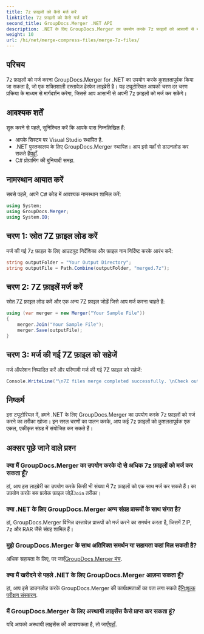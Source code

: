 ```yaml
---
title: 7z फ़ाइलों को कैसे मर्ज करें
linktitle: 7z फ़ाइलों को कैसे मर्ज करें
second_title: GroupDocs.Merger .NET API
description: .NET के लिए GroupDocs.Merger का उपयोग करके 7z फ़ाइलों को आसानी से मर्ज करें। कई अभिलेखों को एक में सहजता से संयोजित करने के लिए हमारे चरण-दर-चरण मार्गदर्शिका का पालन करें।
weight: 10
url: /hi/net/merge-compress-files/merge-7z-files/
---
```

## परिचय
7z फ़ाइलों को मर्ज करना GroupDocs.Merger for .NET का उपयोग करके कुशलतापूर्वक किया जा सकता है, जो एक शक्तिशाली दस्तावेज़ हेरफेर लाइब्रेरी है। यह ट्यूटोरियल आपको चरण दर चरण प्रक्रिया के माध्यम से मार्गदर्शन करेगा, जिससे आप आसानी से अपनी 7z फ़ाइलों को मर्ज कर सकेंगे।
## आवश्यक शर्तें
शुरू करने से पहले, सुनिश्चित करें कि आपके पास निम्नलिखित हैं:
- आपके सिस्टम पर Visual Studio स्थापित है.
-  .NET पुस्तकालय के लिए GroupDocs.Merger स्थापित। आप इसे यहाँ से डाउनलोड कर सकते हैं[यहाँ](https://releases.groupdocs.com/merger/net/).
- C# प्रोग्रामिंग की बुनियादी समझ.

## नामस्थान आयात करें
सबसे पहले, अपने C# कोड में आवश्यक नामस्थान शामिल करें:
```csharp
using System; 
using GroupDocs.Merger;
using System.IO;
```
## चरण 1: स्रोत 7Z फ़ाइल लोड करें
मर्ज की गई 7z फ़ाइल के लिए आउटपुट निर्देशिका और फ़ाइल नाम निर्दिष्ट करके आरंभ करें:
```csharp
string outputFolder = "Your Output Directory";
string outputFile = Path.Combine(outputFolder, "merged.7z");
```
## चरण 2: 7Z फ़ाइलें मर्ज करें
स्रोत 7Z फ़ाइल लोड करें और एक अन्य 7Z फ़ाइल जोड़ें जिसे आप मर्ज करना चाहते हैं:
```csharp
using (var merger = new Merger("Your Sample File"))
{
    merger.Join("Your Sample File");
    merger.Save(outputFile);
}
```
## चरण 3: मर्ज की गई 7Z फ़ाइल को सहेजें
मर्ज ऑपरेशन निष्पादित करें और परिणामी मर्ज की गई 7Z फ़ाइल को सहेजें:
```csharp
Console.WriteLine("\n7Z files merge completed successfully. \nCheck output in {0}", outputFolder);
```

## निष्कर्ष
इस ट्यूटोरियल में, हमने .NET के लिए GroupDocs.Merger का उपयोग करके 7z फ़ाइलों को मर्ज करने का तरीका खोजा। इन सरल चरणों का पालन करके, आप कई 7z फ़ाइलों को कुशलतापूर्वक एक एकल, एकीकृत संग्रह में संयोजित कर सकते हैं।

## अक्सर पूछे जाने वाले प्रश्न
### क्या मैं GroupDocs.Merger का उपयोग करके दो से अधिक 7z फ़ाइलों को मर्ज कर सकता हूँ?
 हां, आप इस लाइब्रेरी का उपयोग करके किसी भी संख्या में 7z फ़ाइलों को एक साथ मर्ज कर सकते हैं। का उपयोग करके बस प्रत्येक फ़ाइल जोड़ें`Join` तरीका।
### क्या .NET के लिए GroupDocs.Merger अन्य संग्रह प्रारूपों के साथ संगत है?
हां, GroupDocs.Merger विभिन्न दस्तावेज़ प्रारूपों को मर्ज करने का समर्थन करता है, जिसमें ZIP, 7z और RAR जैसे संग्रह शामिल हैं।
### मुझे GroupDocs.Merger के साथ अतिरिक्त समर्थन या सहायता कहां मिल सकती है?
 अधिक सहायता के लिए, पर जाएँ[GroupDocs.Merger मंच](https://forum.groupdocs.com/c/merger/32).
### क्या मैं खरीदने से पहले .NET के लिए GroupDocs.Merger आज़मा सकता हूँ?
 हां, आप इसे डाउनलोड करके GroupDocs.Merger की कार्यक्षमताओं का पता लगा सकते हैं[निःशुल्क परीक्षण संस्करण](https://releases.groupdocs.com/).
### मैं GroupDocs.Merger के लिए अस्थायी लाइसेंस कैसे प्राप्त कर सकता हूं?
 यदि आपको अस्थायी लाइसेंस की आवश्यकता है, तो जाएँ[यहाँ](https://purchase.groupdocs.com/temporary-license/).